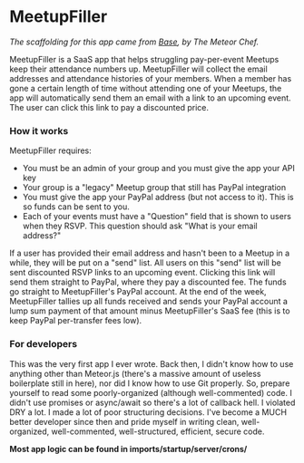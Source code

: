 # MeetupFiller

*The scaffolding for this app came from [Base](http://themeteorchef.com/base), by The Meteor Chef.*

MeetupFiller is a SaaS app that helps struggling pay-per-event Meetups keep their attendance numbers up. MeetupFiller will collect the email addresses and attendance histories of your members. When a member has gone a certain length of time without attending one of your Meetups, the app will automatically send them an email with a link to an upcoming event. The user can click this link to pay a discounted price.

### How it works

MeetupFiller requires:
- You must be an admin of your group and you must give the app your API key
- Your group is a "legacy" Meetup group that still has PayPal integration
- You must give the app your PayPal address (but not access to it). This is so funds can be sent to you.
- Each of your events must have a "Question" field that is shown to users when they RSVP. This question should ask "What is your email address?"

If a user has provided their email address and hasn't been to a Meetup in a while, they will be put on a "send" list. All users on this "send" list will be sent discounted RSVP links to an upcoming event. Clicking this link will send them straight to PayPal, where they pay a discounted fee. The funds go straight to MeetupFiller's PayPal account. At the end of the week, MeetupFiller tallies up all funds received and sends your PayPal account a lump sum payment of that amount minus MeetupFiller's SaaS fee (this is to keep PayPal per-transfer fees low).

### For developers

This was the very first app I ever wrote. Back then, I didn't know how to use anything other than Meteor.js (there's a massive amount of useless boilerplate still in here), nor did I know how to use Git properly. So, prepare yourself to read some poorly-organized (although well-commented) code. I didn't use promises or async/await so there's a lot of callback hell. I violated DRY a lot. I made a lot of poor structuring decisions. I've become a MUCH better developer since then and pride myself in writing clean, well-organized, well-commented, well-structured, efficient, secure code.

**Most app logic can be found in imports/startup/server/crons/**

